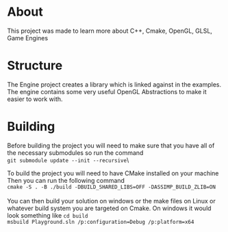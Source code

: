 # About
This project was made to learn more about C++, Cmake, OpenGL, GLSL, Game Engines

# Structure
The Engine project creates a library which is linked against in the examples. The engine contains some very useful OpenGL Abstractions to make it easier to work with.

# Building
Before building the project you will need to make sure that you have all of the necessary submodules so run the command \
`git submodule update --init --recursive`\

To build the project you will need to have CMake installed on your machine \
Then you can run the following command \
`cmake -S . -B ./build -DBUILD_SHARED_LIBS=OFF -DASSIMP_BUILD_ZLIB=ON` \
\
You can then build your solution on windows or the make files on Linux or whatever build system you are targeted on Cmake. 
On windows it would look something like 
`cd build` \
`msbuild Playground.sln /p:configuration=Debug /p:platform=x64` 
